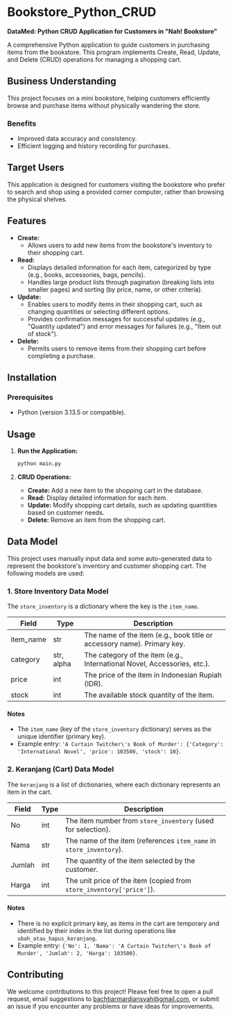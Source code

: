 # Bookstore_Python_CRUD

**DataMed: Python CRUD Application for Customers in "Nah! Bookstore"**

A comprehensive Python application to guide customers in purchasing items from the bookstore. This program implements Create, Read, Update, and Delete (CRUD) operations for managing a shopping cart.

## Business Understanding

This project focuses on a mini bookstore, helping customers efficiently browse and purchase items without physically wandering the store.

### Benefits
- Improved data accuracy and consistency.
- Efficient logging and history recording for purchases.

## Target Users

This application is designed for customers visiting the bookstore who prefer to search and shop using a provided corner computer, rather than browsing the physical shelves.

## Features

- **Create:**
  - Allows users to add new items from the bookstore's inventory to their shopping cart.
- **Read:**
  - Displays detailed information for each item, categorized by type (e.g., books, accessories, bags, pencils).
  - Handles large product lists through pagination (breaking lists into smaller pages) and sorting (by price, name, or other criteria).
- **Update:**
  - Enables users to modify items in their shopping cart, such as changing quantities or selecting different options.
  - Provides confirmation messages for successful updates (e.g., "Quantity updated") and error messages for failures (e.g., "Item out of stock").
- **Delete:**
  - Permits users to remove items from their shopping cart before completing a purchase.

## Installation

### Prerequisites
- Python (version 3.13.5 or compatible).

## Usage

1. **Run the Application:**
   ```bash
   python main.py
   ```

2. **CRUD Operations:**
   - **Create:** Add a new item to the shopping cart in the database.
   - **Read:** Display detailed information for each item.
   - **Update:** Modify shopping cart details, such as updating quantities based on customer needs.
   - **Delete:** Remove an item from the shopping cart.

## Data Model

This project uses manually input data and some auto-generated data to represent the bookstore's inventory and customer shopping cart. The following models are used:

### 1. Store Inventory Data Model

The `store_inventory` is a dictionary where the key is the `item_name`.

| Field     | Type       | Description                                                              |
| --------- | ---------- | ------------------------------------------------------------------------ |
| item_name | str        | The name of the item (e.g., book title or accessory name). Primary key.  |
| category  | str, alpha | The category of the item (e.g., International Novel, Accessories, etc.). |
| price     | int        | The price of the item in Indonesian Rupiah (IDR).                        |
| stock     | int        | The available stock quantity of the item.                                |

#### Notes
- The `item_name` (key of the `store_inventory` dictionary) serves as the unique identifier (primary key).
- Example entry: `'A Curtain Twitcher\'s Book of Murder': {'Category': 'International Novel', 'price': 103500, 'stock': 10}`.

### 2. Keranjang (Cart) Data Model

The `keranjang` is a list of dictionaries, where each dictionary represents an item in the cart.

| Field     | Type       | Description                                                              |
| --------- | ---------- | ------------------------------------------------------------------------ |
| No        | int        | The item number from `store_inventory` (used for selection).             |
| Nama      | str        | The name of the item (references `item_name` in `store_inventory`).      |
| Jumlah    | int        | The quantity of the item selected by the customer.                       |
| Harga     | int        | The unit price of the item (copied from `store_inventory['price']`).     |

#### Notes
- There is no explicit primary key, as items in the cart are temporary and identified by their index in the list during operations like `ubah_atau_hapus_keranjang`.
- Example entry: `{'No': 1, 'Nama': 'A Curtain Twitcher\'s Book of Murder', 'Jumlah': 2, 'Harga': 103500}`.

## Contributing

We welcome contributions to this project! Please feel free to open a pull request, email suggestions to bachtiarmardiansyah@gmail.com, or submit an issue if you encounter any problems or have ideas for improvements.
